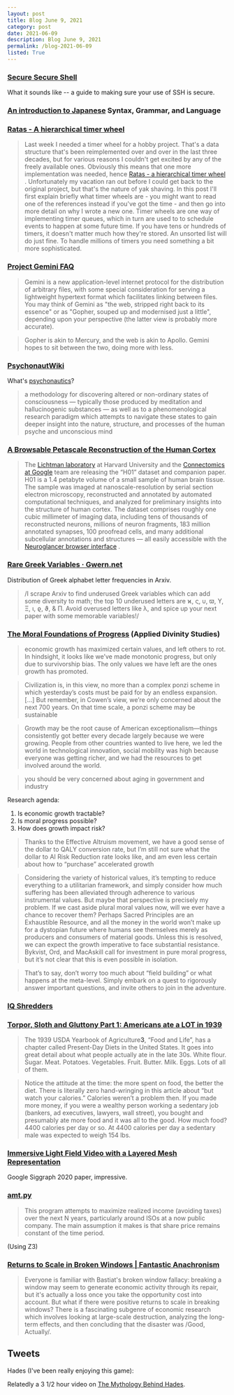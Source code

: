 ```yaml
---
layout: post
title: Blog June 9, 2021
category: post
date: 2021-06-09
description: Blog June 9, 2021
permalink: /blog-2021-06-09
listed: True
---
```


### [Secure Secure Shell](https://stribika.github.io/2015/01/04/secure-secure-shell.html)

What it sounds like -- a guide to making sure your use of SSH is secure.

### [An introduction to Japanese](https://pomax.github.io/nrGrammar/) Syntax, Grammar, and Language

### [Ratas - A hierarchical timer wheel](https://www.snellman.net/blog/archive/2016-07-27-ratas-hierarchical-timer-wheel/)

> Last week I needed a timer wheel for a hobby project. That's a data structure that's been reimplemented over and over in the last three decades, but for various reasons I couldn't get excited by any of the freely available ones. Obviously this means that one more implementation was needed, hence  [Ratas - a hierarchical timer wheel](https://github.com/jsnell/ratas/) . Unfortunately my vacation ran out before I could get back to the original project, but that's the nature of yak shaving.
> In this post I'll first explain briefly what timer wheels are - you might want to read one of the references instead if you've got the time - and then go into more detail on why I wrote a new one.
> Timer wheels are one way of implementing timer queues, which in turn are used to to schedule events to happen at some future time. If you have tens or hundreds of timers, it doesn't matter much how they're stored. An unsorted list will do just fine. To handle millions of timers you need something a bit more sophisticated.

### [Project Gemini FAQ](https://gemini.circumlunar.space/docs/faq.gmi)

> Gemini is a new application-level internet protocol for the distribution of arbitrary files, with some special consideration for serving a lightweight hypertext format which facilitates linking between files. You may think of Gemini as "the web, stripped right back to its essence" or as "Gopher, souped up and modernised just a little", depending upon your perspective (the latter view is probably more accurate).

> Gopher is akin to Mercury, and the web is akin to Apollo. Gemini hopes to sit between the two, doing more with less.

### [PsychonautWiki](https://psychonautwiki.org/wiki/Main_Page)

What's [psychonautics](https://psychonautwiki.org/wiki/Psychonautics)?

> a methodology for discovering altered or non-ordinary states of consciousness — typically those produced by meditation and hallucinogenic substances — as well as to a phenomenological research paradigm which attempts to navigate these states to gain deeper insight into the nature, structure, and processes of the human psyche and unconscious mind

### [A Browsable Petascale Reconstruction of the Human Cortex](https://h01-release.storage.googleapis.com/landing.html)

> The  [Lichtman laboratory](https://lichtmanlab.fas.harvard.edu/)  at Harvard University and the  [Connectomics at Google](https://research.google/teams/connectomics/)  team are releasing the “H01” dataset and companion paper. H01 is a 1.4 petabyte volume of a small sample of human brain tissue. The sample was imaged at nanoscale-resolution by serial section electron microscopy, reconstructed and annotated by automated computational techniques, and analyzed for preliminary insights into the structure of human cortex.
> The dataset comprises roughly one cubic millimeter of imaging data, including tens of thousands of reconstructed neurons, millions of neuron fragments, 183 million annotated synapses, 100 proofread cells, and many additional subcellular annotations and structures — all easily accessible with the  [Neuroglancer browser interface](https://h01-release.storage.googleapis.com/gallery.html) .

### [Rare Greek Variables · Gwern.net](https://www.gwern.net/Variables#if_slide_2)

Distribution of Greek alphabet letter frequencies in Arxiv.

> /I scrape Arxiv to find underused Greek variables which can add some diversity to math; the top 10 underused letters are ϰ, ς, υ, ϖ, Υ, Ξ, ι, ϱ, ϑ, & Π. Avoid overused letters like λ, and spice up your next paper with some memorable variables!/

### [The Moral Foundations of Progress](https://applieddivinitystudies.com/pdf/moral_progress.pdf) (Applied Divinity Studies)

> economic growth has maximized certain values, and left others to rot. In hindsight, it looks like we’ve made monotonic progress, but only due to survivorship bias. The only values we have left are the ones growth has promoted.

> Civilization is, in this view, no more than a complex ponzi scheme in which yesterday’s costs must be paid for by an endless expansion. […] But remember, in Cowen’s view, we’re only concerned about the next 700 years. On that time scale, a ponzi scheme may be sustainable

> Growth may be the root cause of American exceptionalism—things consistently got better every decade largely because we were growing. People from other countries wanted to live here, we led the world in technological innovation, social mobility was high because everyone was getting richer, and we had the resources to get involved around the world.

> you should be very concerned about aging in government and industry

Research agenda:
1. Is economic growth tractable?
2. Is moral progress possible?
3. How does growth impact risk?

> Thanks to the Effective Altruism movement, we have a good sense of the dollar to QALY conversion rate, but I’m still not sure what the dollar to AI Risk Reduction rate looks like, and am even less certain about how to “purchase” accelerated growth

> Considering the variety of historical values, it’s tempting to reduce everything to a utilitarian framework, and simply consider how much suffering has been alleviated through adherence to various instrumental values. But maybe that perspective is precisely my problem. If we cast aside plural moral values now, will we ever have a chance to recover them? Perhaps Sacred Principles are an Exhaustible Resource, and all the money in the world won’t make up for a dystopian future where humans see themselves merely as producers and consumers of material goods. Unless this is resolved, we can expect the growth imperative to face substantial resistance. Bykvist, Ord, and MacAskill call for investment in pure moral progress, but it’s not clear that this is even possible in isolation.

> That’s to say, don’t worry too much about “field building” or what happens at the meta-level. Simply embark on a quest to rigorously answer important questions, and invite others to join in the adventure.

### [IQ Shredders](https://web.archive.org/web/20180222152845/http://www.xenosystems.net/iq-shredders/)

### [Torpor, Sloth and Gluttony Part 1: Americans ate a LOT in 1939](https://fireinabottle.net/torpor-sloth-and-gluttony-part-1-americans-ate-a-lot-in-1939/)

> The 1939 USDA Yearbook of Agriculture**3**, “Food and Life”, has a chapter called Present-Day Diets in the United States. It goes into great detail about what people actually ate in the late 30s. White flour. Sugar. Meat. Potatoes. Vegetables. Fruit. Butter. Milk. Eggs. Lots of all of them.

> Notice the attitude at the time: the more spent on food, the better the diet. There is literally zero hand-wringing in this article about “but watch your calories.” Calories weren’t a problem then. If you made more money, if you were a wealthy person working a sedentary job (bankers, ad executives, lawyers, wall street), you bought and presumably ate more food and it was all to the good. How much food? 4400 calories per day or so. At 4400 calories per day a sedentary male was expected to weigh 154 lbs.

### [Immersive Light Field Video with a Layered Mesh Representation](https://augmentedperception.github.io/deepviewvideo/)

Google Siggraph 2020 paper, impressive.

### [amt.py](https://gitlab.com/mbryant/taxoptimizer/-/blob/master/amt.py)

> This program attempts to maximize realized income (avoiding taxes) over the next N years, particularly around ISOs at a now public company.  The main assumption it makes is that share price remains constant of the time period.

(Using Z3)

### [Returns to Scale in Broken Windows | Fantastic Anachronism](https://fantasticanachronism.com/2021/05/25/returns-to-scale-in-broken-windows/)

> Everyone is familiar with Bastiat's broken window fallacy: breaking a window may seem to generate economic activity through its repair, but it's actually a loss once you take the opportunity cost into account. But what if there were positive returns to scale in breaking windows? There is a fascinating subgenre of economic research which involves looking at large-scale destruction, analyzing the long-term effects, and then concluding that the disaster was /Good, Actually/.

## Tweets

<Tweet tweetLink="https://twitter.com/emollick/status/1400885452261974020" />
<Tweet tweetLink="https://twitter.com/XenaProject/status/1401169387403583494" />
<Tweet tweetLink="https://twitter.com/supersat/status/1399877794834747395" />
<Tweet tweetLink="https://twitter.com/michael_nielsen/status/1400097799971115013" />
<Tweet tweetLink="https://twitter.com/simonsarris/status/1399786801066303488" />
<Tweet tweetLink="https://twitter.com/andy_matuschak/status/1399571049352622084" />
<Tweet tweetLink="https://twitter.com/shachaf/status/1398035496018747394" />
<Tweet tweetLink="https://twitter.com/prathyvsh/status/1399122550916104197" />

Hades (I've been really enjoying this game):

<Tweet tweetLink="https://twitter.com/patio11/status/1319889925341245440" />
<Tweet tweetLink="https://twitter.com/patio11/status/1312243742854660098" />

Relatedly a 3 1/2 hour video on [The Mythology Behind Hades](https://www.youtube.com/watch?v=2y4aGe0Y-K0).

